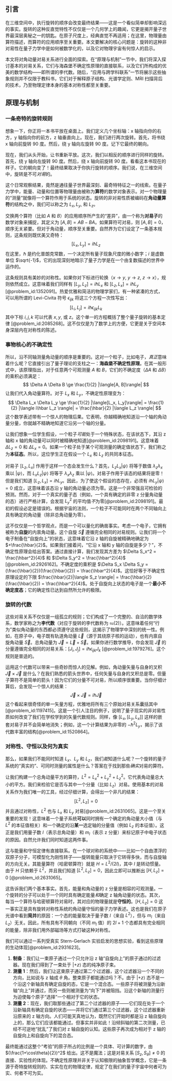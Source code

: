 ## 引言
在三维空间中，执行旋转的顺序会改变最终结果——这是一个看似简单却影响深远的事实。旋转的这种反直觉特性不仅仅是一个几何学上的趣闻，它更是揭开量子世界最深层奥秘之一的钥匙。在原子尺度上，经典直觉不再适用；在这里，物理量由算符描述，而算符的应用顺序至关重要。本文要解决的核心问题是：旋转的这种非对易性在量子力学中是如何被数学化的，以及它对物理宇宙有何惊人的启示。

本文将对角动量对易关系进行全面的探索。在“原理与机制”一节中，我们将深入探讨基本的对易关系，它们与海森堡不确定性原理的直接联系，以及它们所构成的优美的数学结构——即所谓的李代数。随后，“应用与跨学科联系”一节将展示这些抽象规则并不仅限于教科书，它们对于解释原子结构、光谱学定则、MRI 扫描背后的技术，乃至物理定律本身的基本对称性都至关重要。

## 原理与机制

### 一条奇特的旋转规则

想象一下，你正将一本书平放在桌面上。我们定义几个坐标轴：x 轴指向你的右方，y 轴指向你的前方，z 轴垂直向上。现在，我们进行两次旋转。首先，将书绕 x 轴向前旋转 90 度。然后，绕 y 轴向左旋转 90 度。记下它最终的朝向。

现在，我们从头开始，让书重新平放。这次，我们以相反的顺序进行同样的旋转。首先，绕 y 轴向左旋转 90 度。然后，绕 x 轴向前旋转 90 度。看看这本书现在的样子。它的朝向变了！最终结果取决于你执行旋转的顺序。我们说，在三维空间中，旋转是不可*对易*的。

这个日常观察结果，竟然是通往量子世界最深刻、最奇特特征之一的线索。在量子力学中，能量、动量和位置等物理量由被称为**算符**的数学对象表示。对一个物理量的“测量”就像将一个算符作用于系统的状态。旋转的非对易性质被编码在**角动量算符**的结构之中，我们可以称之为 $L_x, L_y,$ 和 $L_z$。

交换两个算符（比如 $A$ 和 $B$）的应用顺序所产生的“差异”，由一个称为**对易子**的数学对象来捕捉，其定义为 $[A, B] = AB - BA$。如果算符可对易，则 $[A, B] = 0$，顺序无关紧要。但对于角动量，顺序至关重要。自然界为它们设定了一条基本规则，这条规则既优美又奇特：
$$[L_x, L_y] = i\hbar L_z$$
在这里，$\hbar$ 是约化普朗克常数，一个决定所有量子现象尺度的微小数字；$i$ 是虚数单位 $\sqrt{-1}$，它的出现深刻地暗示了量子力学是在一个由复数描述的世界中运作的。

这条规则具有美妙的对称性。如果你对下标进行轮换（$x \to y$, $y \to z$, $z \to x$），规则依然成立。这意味着我们同样有 $[L_y, L_z] = i\hbar L_x$ 和 $[L_z, L_x] = i\hbar L_y$ [@problem_id:1352091]。热爱优雅和简洁的物理学家们，有一种紧凑的方式，可以用所谓的 Levi-Civita 符号 $\epsilon_{ijk}$ 将这三个方程一次性写出：
$$ [L_i, L_j] = i\hbar \epsilon_{ijk} L_k $$
其中下标 $i, j, k$ 可以代表 $x, y,$ 或 $z$。这个单一的方程概括了整个量子旋转的基本定律 [@problem_id:2085268]。这不仅仅是为了数学上的方便，它更是关于空间本身深层内在对称性的陈述。

### 事物核心的不确定性

所以，沿不同轴测量角动量的顺序是重要的。这对一个粒子，比如电子，*真正*意味着什么呢？它直接引出了量子理论的支柱之一：**海森堡不确定性原理**。在其一般形式中，该原理指出，对于任意两个可观测量 $A$ 和 $B$，它们的不确定度（$\Delta A$ 和 $\Delta B$）的乘积必须满足：
$$ \Delta A \Delta B \ge \frac{1}{2} |\langle[A, B]\rangle| $$
让我们代入角动量算符。对于 $L_x$ 和 $L_y$，不确定性原理变为：
$$ \Delta L_x \Delta L_y \ge \frac{1}{2} |\langle[L_x, L_y]\rangle| = \frac{1}{2} |\langle i\hbar L_z \rangle| = \frac{\hbar}{2} |\langle L_z \rangle| $$
这个数学表述带有一个惊人的物理后果。它表明，你越精确地知道沿一个轴的角动量分量，你就越不精确地知道它沿另一个轴的分量。

让我们想象一位学生假设，一个粒子*可能*处于一个特殊状态，在该状态下，其沿 z 轴和 x 轴的角动量可以同时被精确地知道[@problem_id:2098191]。这意味着 $\Delta L_z = 0$ 和 $\Delta L_x = 0$。如果一个粒子处于某个可观测量的确定值状态下，我们称之为**本征态**。所以，这位学生正在假设一个 $L_x$ 和 $L_z$ 的共同本征态。

对易子 $[L_z, L_x]$ 作用于这样一个态会发生什么？首先，$L_z L_x |\psi\rangle$ 将等于数值 $\lambda_z \lambda_x$ 乘以 $|\psi\rangle$，而 $L_x L_z |\psi\rangle$ 将等于 $\lambda_x \lambda_z$ 乘以 $|\psi\rangle$。对易子作用于该态的结果将是零！但是我们知道 $[L_z, L_x] = i\hbar L_y$。因此，为了使这个假设的态存在，必须有 $i\hbar L_y |\psi\rangle = 0$ 成立，这意味着该态沿 y 轴的角动量必须为零。这是一个非常强且可检验的预测。然而，对于一个真实的量子态（例如，一个具有确定的非零 z 分量角动量的态）进行严格计算，会发现 $L_y^2$ 的平均值*不*为零[@problem_id:2098191]。最初的假设必定是错误的。根据宇宙的法则，一个粒子不可能同时在两个不同轴向上具有确定的角动量（除非总角动量为零）。

这不仅仅是一个哲学观点，而是一个可以量化的确凿事实。考虑一个电子，它拥有被称为**自旋**的内禀角动量。这个自旋 $\vec{S}$ 遵循完全相同的对易规则。让我们将一个电子制备在“自旋向上”的状态，这意味着它沿 z 轴的自旋被精确地确定为 $+\frac{\hbar}{2}$。如果我们接着问，“它沿 x 轴和 y 轴的自旋是多少？”，不确定性原理会给出答案。通过直接计算，我们发现其方差为 $\Delta S_x^2 = \frac{\hbar^2}{4}$ 和 $\Delta S_y^2 = \frac{\hbar^2}{4}$ [@problem_id:2926162]。不确定度的乘积是 $\Delta S_x \Delta S_y = (\frac{\hbar}{2})(\frac{\hbar}{2}) = \frac{\hbar^2}{4}$。这恰好等于不确定性原理设定的下限 $\frac{\hbar}{2}|\langle S_z \rangle| = \frac{\hbar}{2}(\frac{\hbar}{2}) = \frac{\hbar^2}{4}$。处于自旋向上状态的电子是一个**最小不确定度态**；它的确定性已达到自然所允许的极限。

### 旋转的代数

这些对易关系不仅仅是一组孤立的规则；它们构成了一个完整的、自洽的数学体系，数学家称之为**李代数**（对应于旋转的李代数称为 $\mathfrak{su}(2)$）。这意味着任何“行为”类似角动量的东西都必须遵守这些规则，这揭示了物理学中深刻的统一性。例如，在原子中，电子既有轨道角动量 $\vec{L}$（源于其绕原子核的运动），也有内禀自旋角动量 $\vec{S}$。总角动量为 $\vec{J} = \vec{L} + \vec{S}$。如果你进行数学推导，你会发现 $\vec{J}$ 的分量遵循完全相同的对易关系：$[J_i, J_j] = i\hbar \epsilon_{ijk} J_k$ [@problem_id:1979276]。这个规则是普适的。

运用这个代数可以带来一些奇妙而惊人的见解。例如，角动量矢量与自身的叉积 $\vec{J} \times \vec{J}$ 是什么？在我们熟悉的箭头世界中，任何矢量与自身的叉积总是零。但量子算符不是简单的箭头！因为它们的分量不可对易，所以顺序很重要。当你仔细计算后，会发现一个惊人的结果：
$$ \vec{J} \times \vec{J} = i\hbar \vec{J} $$
这个看起来很奇怪的单一矢量方程，优雅地将所有三个原始对易关系囊括其中[@problem_id:1197415]。这是一个引人注目的例子，说明了量子现实的非对易性质如何改变了我们在学校学到的矢量代数规则。同样，像 $[L_x, [L_y, L_x]]$ 这样的嵌套对易子并不会简单地消失；例如，这一个计算结果为非零的 $-\hbar^2 L_y$，揭示了该代数丰富的结构[@problem_id:1520864]。

### 对称性、守恒以及何为真实

那么，如果我们不能同时知道 $L_x$、$L_y$ 和 $L_z$，我们*能*知道什么呢？一个旋转的量子系统的“真实的”、可同时测量的属性是什么？答案在于找到那些*确实*对易的算符。

让我们构建一个总角动量平方的算符，$L^2 = L_x^2 + L_y^2 + L_z^2$。它代表角动量总大小的平方。我们来检验它是否与其中一个分量（比如 $L_z$）对易。使用基本的对易关系作为我们唯一的工具，经过仔细计算，会得出一个非凡的结果：
$$ [L^2, L_z] = 0 $$
并且通过对称性，$L^2$ 也与 $L_x$ 和 $L_y$ 对易[@problem_id:2631065]。这是一个至关重要的发现！这意味着一个量子系统**可以**同时拥有一个确定的角动量大小值（与 $L^2$ 的本征值相关）和一个确定的沿**某一**选定轴的分量值（例如 $L_z$ 的本征值）。这正是我们用量子数 $l$（表示总角动量）和 $m_l$（表示 z 分量）来标记原子中电子状态的原因。自然允许我们同时知道这两件事。

这与能量和守恒定律有直接联系。在一个球对称的系统中——比如一个自由漂浮的双原子分子，可模型化为刚性转子——旋转能量只取决于它转得多快，而与自旋轴的方向无关。其能量算符（哈密顿算符）就是 $H = L^2/(2I)$，其中 $I$ 是转动惯量。由于 $H$ 只依赖于 $L^2$，并且我们知道 $[L^2, L_z]=0$，因此立即可以推断出 $[H, L_z]=0$ [@problem_id:2631065]。

这告诉我们两个基本事实。首先，能量和角动量的 z 分量是相容的可观测量。一个旋转的分子可以处于一个同时具有确定能量*和*确定 z 轴角动量的状态。其次，每当一个算符与哈密顿算符对易时，其对应的物理量就是**守恒的**。$[H, L_z]=0$ 这一事实正是具有旋转对称性系统的角动量守恒的量子力学表述。这也是我们在原子光谱中看到**简并**的原因：一个态的能量取决于量子数 $l$（来自 $L^2$），但与 $m_l$（来自 $L_z$）无关。因此，所有具有不同朝向（不同 $m_l$ 值）的 $2l+1$ 个态都具有完全相同的能量，除非我们用外部磁场等方式打破这种对称性。

我们可以通过一系列受真实 Stern-Gerlach 实验启发的思想实验，看到这些原理的生动体现[@problem_id:2931623]。
1.  **制备**：我们让一束原子通过一个只允许沿 z 轴“自旋向上”的原子通过的过滤器。现在我们得到了一束处于 $|{+z}\rangle$ 态的纯净原子束。
2.  **测量 1**：然后，我们让这束原子通过第二个过滤器，这个过滤器沿一个不同的方向，比如说与 z 轴成 $\theta$ 角。整束原子都能通过吗？不。由于 $|{+z}\rangle$ 态不是一个沿这个新轴具有确定自旋的态，它是一个混合态。一些原子将被测量为沿新轴“向上”并通过，而另一些则被测量为“向下”并被阻挡。沿这个新轴的测量行为迫使每个原子“选择”一个相对于它的状态。
3.  **测量 2**：现在，我们取那些通过了第二个过滤器的原子——它们现在处于一个沿新轴具有确定自旋的状态——并将它们通过第三个过滤器，这个过滤器重新沿原来的 z 轴方向。人们可能天真地认为，既然它们开始时都是沿 z 轴自旋向上的，那么它们应该都能通过。但事实并非如此！沿倾斜轴的第二次测量，已经不可逆地“扰乱”了我们对 z 轴自旋的认知。这些原子再次成为相对于 z 轴的自旋向上和自旋向下的混合态。

最终能通过这整个“考验”的原子所占的比例是一个具体、可计算的数字，由 $(\frac{1+\cos\theta}{2})^2$ 给出。这不是魔法；这是对易关系 $[S_z, S_{\theta}] \neq 0$ 的直接、实验性的体现。不确定性原理并非关于认知极限的抽象哲学概念，它是一条源于奇特旋转规则的、实实在在的物理定律，规定了在我们的量子宇宙中何者可为实、何者不可为实。

